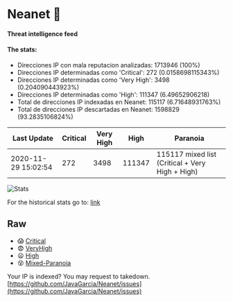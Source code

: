 # Neanet :hocho:
#### Threat intelligence feed
#### The stats:

- Direcciones IP con mala reputacion analizadas: 1713946 (100%)
- Direcciones IP determinadas como 'Critical':  272 (0.0158698115343%)
- Direcciones IP determinadas como 'Very High':  3498 (0.204090443923%)
- Direcciones IP determinadas como 'High':  111347 (6.49652906218)
- Total de direcciones IP indexadas en Neanet:  115117 (6.71648931763%)
- Total de direcciones IP descartadas en Neanet:  1598829 (93.2835106824%)

| Last Update | Critical | Very High | High | Paranoia |
| --- | --- | --- | --- | --- |
| 2020-11-29 15:02:54 | 272 | 3498 | 111347 | 115117 mixed list (Critical + Very High + High)|

![Stats](https://docs.google.com/spreadsheets/d/e/2PACX-1vSnaNMIXVabIpDJjufMlzH7poXnshF3mgd8Is1g9ytUEzVsP5my4Trn8f-xkoLLQ38xpL3HtmUexLo6/pubchart?oid=501124687&format=image)

For the historical stats go to: [link](/stats.csv)
## Raw
- :scream: [Critical](https://raw.githubusercontent.com/JavaGarcia/Neanet/master/blacklists/neanet_critical.txt)
- :fearful: [VeryHigh](https://raw.githubusercontent.com/JavaGarcia/Neanet/master/blacklists/neanet_veryHigh.txtt)
- :frowning: [High](https://raw.githubusercontent.com/JavaGarcia/Neanet/master/blacklists/neanet_high.txt)
- :dizzy_face: [Mixed-Paranoia](https://raw.githubusercontent.com/JavaGarcia/Neanet/master/blacklists/neanet_all.txt)


Your IP is indexed? You may request to takedown. [https://github.com/JavaGarcia/Neanet/issues](https://github.com/JavaGarcia/Neanet/issues)






























































































































































































































































































































































































































































































































































































































































































































































































































































































































































































































































































































































































































































































































































































































































































































































































































































































































































































































































































































































































































































































































































































































































































































































































































































































































































































